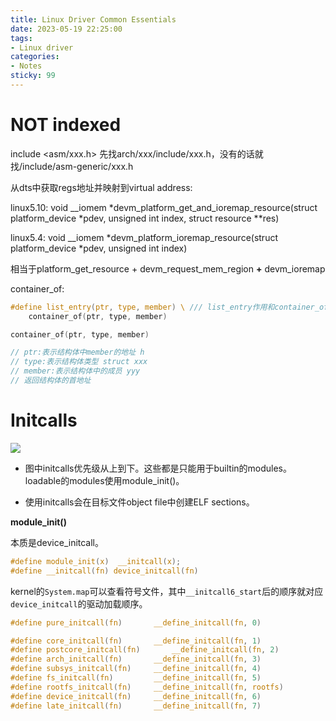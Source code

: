```yaml
---
title: Linux Driver Common Essentials
date: 2023-05-19 22:25:00
tags:
- Linux driver
categories:
- Notes
sticky: 99
---
```


# NOT indexed

include <asm/xxx.h> 先找arch/xxx/include/xxx.h，没有的话就找/include/asm-generic/xxx.h



从dts中获取regs地址并映射到virtual address:

linux5.10: void __iomem *devm_platform_get_and_ioremap_resource(struct platform_device *pdev, unsigned int index, struct resource **res)

linux5.4: void __iomem *devm_platform_ioremap_resource(struct platform_device *pdev, unsigned int index)

相当于platform_get_resource + devm_request_mem_region **+** devm_ioremap



container_of: 

```c
#define list_entry(ptr, type, member) \ /// list_entry作用和container_of相同
	container_of(ptr, type, member)

container_of(ptr, type, member)

// ptr:表示结构体中member的地址 h
// type:表示结构体类型 struct xxx
// member:表示结构体中的成员 yyy
// 返回结构体的首地址
```



# Initcalls

![](https://xyc-1316422823.cos.ap-shanghai.myqcloud.com/20230524150950.png)

- 图中initcalls优先级从上到下。这些都是只能用于builtin的modules。loadable的modules使用module_init()。

- 使用initcalls会在目标文件object file中创建ELF sections。

**module_init()**

本质是device_initcall。

```c
#define module_init(x)	__initcall(x);
#define __initcall(fn) device_initcall(fn)
```

kernel的`System.map`可以查看符号文件，其中`__initcall6_start`后的顺序就对应`device_initcall`的驱动加载顺序。

```c
#define pure_initcall(fn)		__define_initcall(fn, 0)

#define core_initcall(fn)		__define_initcall(fn, 1)
#define postcore_initcall(fn)		__define_initcall(fn, 2)
#define arch_initcall(fn)		__define_initcall(fn, 3)
#define subsys_initcall(fn)		__define_initcall(fn, 4)
#define fs_initcall(fn)			__define_initcall(fn, 5)
#define rootfs_initcall(fn)		__define_initcall(fn, rootfs)
#define device_initcall(fn)		__define_initcall(fn, 6)
#define late_initcall(fn)		__define_initcall(fn, 7)
```
